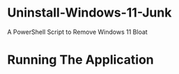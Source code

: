 # Uninstall-Windows-11-Junk
A PowerShell Script to Remove Windows 11 Bloat

# Running The Application



